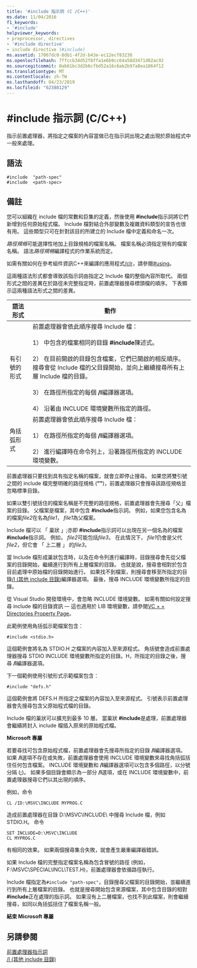 ```yaml
---
title: '#include 指示詞 (C /C++)'
ms.date: 11/04/2016
f1_keywords:
- '#include'
helpviewer_keywords:
- preprocessor, directives
- '#include directive'
- include directive (#include)
ms.assetid: 17067dc0-8db1-4f2d-b43e-ec12ecf83238
ms.openlocfilehash: 7ffccb34d52f8ffa1e6b9cc64a58d3471d02ac92
ms.sourcegitcommit: 0ab61bc3d2b6cfbd52a16c6ab2b97a8ea1864f12
ms.translationtype: MT
ms.contentlocale: zh-TW
ms.lasthandoff: 04/23/2019
ms.locfileid: "62388129"
---
```

# <a name="include-directive-cc"></a>#include 指示詞 (C/C++)

指示前置處理器，將指定之檔案的內容當做已在指示詞出現之處出現於原始程式中一般來處理。

## <a name="syntax"></a>語法

```
#include  "path-spec"
#include  <path-spec>
```

## <a name="remarks"></a>備註

您可以組織在 include 檔的常數和巨集的定義，然後使用 **#include**指示詞將它們新增到任何原始程式檔。 Include 檔對結合外部變數及複雜資料類型的宣告也很有用。 這些類型只可在針對該目的所建立的 Include 檔中定義和命名一次。

*路徑規格*可能選擇性地加上目錄規格的檔案名稱。 檔案名稱必須指定現有的檔案名稱。 語法*路徑規格*編譯程式的作業系統而定。

如需有關如何在參考組件資訊C++來編譯的應用程式[/clr](../build/reference/clr-common-language-runtime-compilation.md)，請參閱[#using](../preprocessor/hash-using-directive-cpp.md)。

這兩種語法形式都會導致該指示詞由指定之 Include 檔的整個內容所取代。 兩個形式之間的差異在於路徑未完整指定時，前置處理器搜尋標頭檔的順序。 下表顯示這兩種語法形式之間的差異。

|語法形式|動作|
|---|------------|
|有引號的形式|前置處理器會依此順序搜尋 Include 檔：<br/><br/> 1） 中包含的檔案相同的目錄 **#include**陳述式。<br/><br/> 2） 在目前開啟的目錄包含檔案，它們已開啟的相反順序。 搜尋會從 Include 檔的父目錄開始，並向上繼續搜尋所有上層 Include 檔的目錄。<br/><br/> 3） 在路徑所指定的每個 **/I**編譯器選項。<br/><br/> 4） 沿著由 INCLUDE 環境變數所指定的路徑。|
|角括弧形式|前置處理器會依此順序搜尋 Include 檔：<br/><br/> 1） 在路徑所指定的每個 **/I**編譯器選項。<br/><br/> 2） 進行編譯時在命令列上，沿著路徑所指定的 INCLUDE 環境變數。|

前置處理器只要找到具有指定名稱的檔案，就會立即停止搜尋。 如果您將雙引號之間的 include 檔完整明確的路徑規格 (**""**)，前置處理器只會搜尋該路徑規格並忽略標準目錄。

如果以雙引號括住的檔案名稱是不完整的路徑規格，前置處理器會先搜尋「父」檔案的目錄。 父檔案是檔案，其中包含 **#include**指示詞。 例如，如果您包含名為的檔案*file2*在名為*file1*， *file1*為父檔案。

Include 檔可以 「 巢狀 」;亦即 **#include**指示詞可以出現在另一個名為的檔案 **#include**指示詞。 例如， *file2*可能包括*file3*。 在此情況下， *file1*仍會是父代*file2*，但它會 「 上二層 」 的*file3*。

當 Include 檔形成巢狀包含時，以及在命令列進行編譯時，目錄搜尋會先從父檔案的目錄開始，繼續進行到所有上層檔案的目錄。 也就是說，搜尋會相對於包含目前處理中原始檔的目錄開始進行。 如果找不到檔案，則搜尋會移至所指定的目錄[/I (其他 include 目錄)](../build/reference/i-additional-include-directories.md)編譯器選項。 最後，搜尋 INCLUDE 環境變數所指定的目錄。

從 Visual Studio 開發環境中，會忽略 INCLUDE 環境變數。 如需有關如何設定搜尋 include 檔的目錄資訊 — 這也適用於 LIB 環境變數，請參閱[VC + + Directories Property Page](../build/reference/vcpp-directories-property-page.md)。

此範例使用角括弧示範檔案包含：

```
#include <stdio.h>
```

這個範例會將名為 STDIO.H 之檔案的內容加入至來源程式。 角括號會造成前置處理器搜尋 STDIO INCLUDE 環境變數所指定的目錄。H，所指定的目錄之後，搜尋 **/I**編譯器選項。

下一個範例使用引號形式示範檔案包含：

```
#include "defs.h"
```

這個範例會將 DEFS.H 所指定之檔案的內容加入至來源程式。 引號表示前置處理器會先搜尋包含父原始程式檔的目錄。

Include 檔的巢狀可以擴充到最多 10 層。 當巢狀 **#include**是處理，前置處理器會繼續將封入 include 檔插入原來的原始程式檔。

**Microsoft 專屬**

若要尋找可包含原始程式檔，前置處理器會先搜尋所指定的目錄 **/I**編譯器選項。 如果 **/I**選項不存在或失敗，前置處理器會使用 INCLUDE 環境變數來尋找角括弧括住任何包含檔案。 INCLUDE 環境變數和 **/I**編譯器選項可以包含多個路徑，以分號分隔 (**;**)。 如果多個目錄會顯示為一部分 **/I**選項，或在 INCLUDE 環境變數中，前置處理器搜尋它們以其出現的順序。

例如，命令

```
CL /ID:\MSVC\INCLUDE MYPROG.C
```

造成前置處理器在目錄 D:\MSVC\INCLUDE\ 中搜尋 Include 檔，例如 STDIO.H。 命令

```
SET INCLUDE=D:\MSVC\INCLUDE
CL MYPROG.C
```

有相同的效果。 如果兩個搜尋集合失敗，就會產生嚴重編譯器錯誤。

如果 Include 檔的完整指定檔案名稱為包含冒號的路徑 (例如，F:\MSVC\SPECIAL\INCL\TEST.H)，前置處理器會依循路徑執行。

Include 檔指定為`#include "path-spec"`，目錄搜尋父檔案的目錄開始，並繼續進行到所有上層檔案的目錄。 也就是搜尋開始包含來源檔案，其中包含目錄的相對 **#include**正在處理的指示詞。 如果沒有上二層檔案，也找不到此檔案，則會繼續搜尋，如同以角括弧括住了檔案名稱一般。

**結束 Microsoft 專屬**

## <a name="see-also"></a>另請參閱

[前置處理器指示詞](../preprocessor/preprocessor-directives.md)<br/>
[/I (其他 include 目錄)](../build/reference/i-additional-include-directories.md)<br/>
